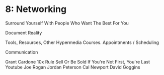 # 8: Networking


Surround Yourself With People Who Want The Best For You

Document Reality

Tools, Resources, Other Hypermedia Courses.
Appointments / Scheduling

Communication


Grant Cardone
10x Rule
Sell Or Be Sold
If You're Not First, You're Last
Youtube
Joe Rogan
Jordan Peterson
Cal Newport
David Goggins

